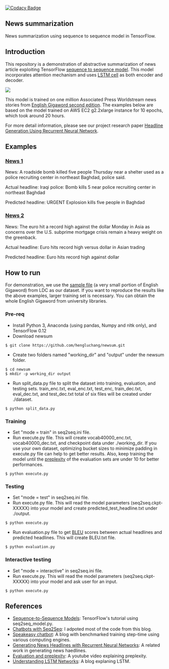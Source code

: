 [![Codacy Badge](https://api.codacy.com/project/badge/Grade/8561a549b3d44399811d008c328aa738)](https://www.codacy.com/app/hengluchang/newsum?utm_source=github.com&amp;utm_medium=referral&amp;utm_content=hengluchang/newsum&amp;utm_campaign=Badge_Grade)

## News summarization
News summarization using sequence to sequence model in TensorFlow.

## Introduction
This repository is a demonstration of abstractive summarization of news article exploiting TensorFlow [sequence to sequence model](https://www.tensorflow.org/tutorials/seq2seq/). This model incorporates attention mechanism and uses [LSTM cell](http://colah.github.io/posts/2015-08-Understanding-LSTMs/) as both encoder and decoder.

![](https://github.com/hengluchang/newsum/blob/master/seq2seq.PNG)

This model is trained on one million Associated Press Worldstream news stories from [English Gigaword second edition](https://catalog.ldc.upenn.edu/LDC2005T12). The examples below are based on the model trained on AWS EC2 g2.2xlarge instance for 10 epochs, which took around 20 hours. 

For more detail information, please see our project research paper [Headline Generation Using Recurrent Neural Network](https://github.com/hengluchang/newsum/blob/master/headline-generation-recurrent.pdf). 

## Examples

### [News 1](https://www.highbeam.com/doc/1A1-D8SKOI7O0.html) 
News: A roadside bomb killed five people Thursday near a shelter used as a police recruiting center in northeast Baghdad, police said.

Actual headline: Iraqi police: Bomb kills 5 near police recruiting center in northeast Baghdad

Predicted headline: URGENT Explosion kills five people in Baghdad

### [News 2](https://www.highbeam.com/doc/1A1-D8SNBQJ83.html) 
News: The euro hit a record high against the dollar Monday in Asia as concerns over the U.S. subprime mortgage crisis remain a heavy weight on the greenback.

Actual headline: Euro hits record high versus dollar in Asian trading

Predicted headline: Euro hits record high against dollar

## How to run
For demonstration, we use the [sample file](https://catalog.ldc.upenn.edu/desc/addenda/LDC2003T05.gz) (a very small portion of English Gigaword) from LDC as our dataset. If you want to reproduce the results like the above examples, larger training set is necessary. You can obtain the whole English Gigaword from university libraries. 

### Pre-req
- Install Python 3, Anaconda (using pandas, Numpy and nltk only), and TensorFlow 0.12 
- Download newsum 

```
$ git clone https://github.com/hengluchang/newsum.git
```

- Create two folders named "working_dir" and "output" under the newsum folder.

```
$ cd newsum
$ mkdir -p working_dir output
```

- Run split_data.py file to split the dataset into training, evaluation, and testing sets. train_enc.txt, eval_enc.txt, test_enc, train_dec.txt, eval_dec.txt, and test_dec.txt total of six files will be created under ./dataset. 

```
$ python split_data.py
```

### Training
- Set "mode = train" in seq2seq.ini file. 
- Run execute.py file. This will create vocab40000_enc.txt, vocab40000_dec.txt, and checkpoint data under ./working_dir. If you use your own dataset, optimizing bucket sizes to minimize padding in execute.py file can help to get better results. Also, keep training the model until the [preplexity](https://www.youtube.com/watch?v=OHyVNCvnsTo) of the evaluation sets are under 10 for better performances.  

```
$ python execute.py
```

### Testing
- Set "mode = test" in seq2seq.ini file. 
- Run execute.py file. This will read the model parameters (seq2seq.ckpt-XXXXX) into your model and create predicted_test_headline.txt under ./output. 

```
$ python execute.py
```

- Run evaluation.py file to get [BLEU](https://en.wikipedia.org/wiki/BLEU) scores between actual headlines and predicted headlines. This will create BLEU.txt file. 

```
$ python evaluation.py
```


### Interactive testing
- Set "mode = interactive" in seq2seq.ini file.
- Run execute.py. This will read the model parameters (seq2seq.ckpt-XXXXX) into your model and ask user for an input. 

```
$ python execute.py
```

## References
- [Sequence-to-Sequence Models](https://www.tensorflow.org/tutorials/seq2seq/): TensorFlow's tutorial using seq2seq_model.py.
- [Chatbots with Seq2Seq](http://suriyadeepan.github.io/2016-06-28-easy-seq2seq/): I adpoted most of the code from this blog.
- [Speakeasy chatbot](http://lauragelston.ghost.io/speakeasy/): A blog with benchmarked training step-time using various computing engines. 
- [Generating News Headlines with Recurrent Neural Networks](https://arxiv.org/abs/1512.01712): A related work in generating news haedlines. 
- [Evaluation and preplexity](https://www.youtube.com/watch?v=OHyVNCvnsTo): A youtube video explaining preplexity. 
- [Understanding LSTM Networks](http://colah.github.io/posts/2015-08-Understanding-LSTMs/): A blog explaning LSTM. 
